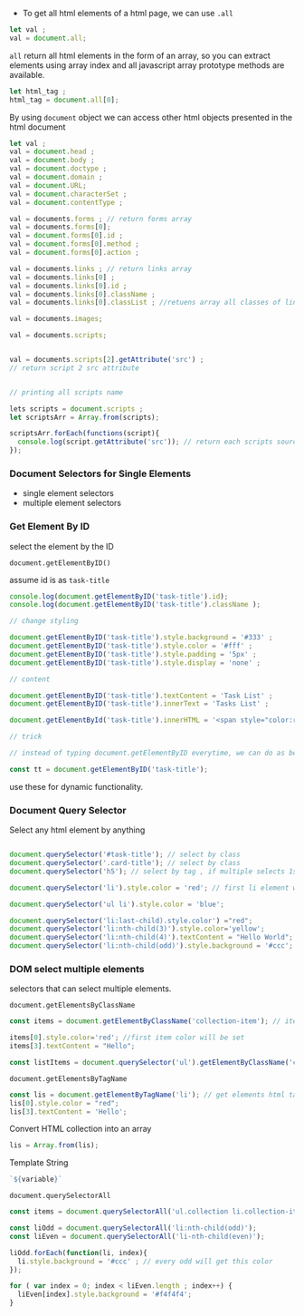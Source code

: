 - To get all html elements of a html page, we can use `.all`

```js
let val ;
val = document.all;
```
`all` return all html elements in the form of an array, so you can extract elements using array index and all javascript array prototype methods are available.

```js
let html_tag ;
html_tag = document.all[0];
```

By using `document` object we can access other html objects presented in the html document

```javascript
let val ;
val = document.head ;
val = document.body ;
val = document.doctype ;
val = document.domain ;
val = document.URL;
val = document.characterSet ;
val = document.contentType ;

val = documents.forms ; // return forms array
val = documents.forms[0];
val = document.forms[0].id ;
val = document.forms[0].method ;
val = document.forms[0].action ;

val = documents.links ; // return links array
val = documents.links[0] ;
val = documents.links[0].id ;
val = documents.links[0].className ;
val = documents.links[0].classList ; //retuens array all classes of links[0]

val = documents.images;

val = documents.scripts;


val = documents.scripts[2].getAttribute('src') ;
// return script 2 src attribute 


// printing all scripts name 

lets scripts = document.scripts ;
let scriptsArr = Array.from(scripts);

scriptsArr.forEach(functions(script){
  console.log(script.getAttribute('src')); // return each scripts source attribute.
});

```

### Document Selectors for Single Elements 

- single element selectors 
- multiple element selectors 

### Get Element By ID 

select the element by the ID 

`document.getElementByID()`

assume id is as `task-title` 
```javascript
console.log(document.getElementByID('task-title').id);
console.log(document.getElementByID('task-title').className );

// change styling

document.getElementByID('task-title').style.background = '#333' ;
document.getElementByID('task-title').style.color = '#fff' ;
document.getElementByID('task-title').style.padding = '5px' ;
document.getElementByID('task-title').style.display = 'none' ;

// content 

document.getElementByID('task-title').textContent = 'Task List' ;
document.getElementByID('task-title').innerText = 'Tasks List' ;

document.getElementById('task-title').innerHTML = '<span style="color:red"> Tasks List </span>';

// trick 

// instead of typing document.getElementByID everytime, we can do as below 

const tt = document.getElementByID('task-title');

```

use these for dynamic functionality. 

### Document Query Selector 

Select any html element by anything 

```js

document.querySelector('#task-title'); // select by class
document.querySelector('.card-title'); // select by class 
document.querySelector('h5'); // select by tag , if multiple selects 1st one. 

document.querySelector('li').style.color = 'red'; // first li element will set to color red 

document.querySelector('ul li').style.color = 'blue';

document.querySelector('li:last-child).style.color') ="red";
document.querySelector('li:nth-child(3)').style.color='yellow';
document.querySelector('li:nth-child(4)').textContent = "Hello World";
document.querySelector('li:nth-child(odd)').style.background = '#ccc';
```

### DOM select multiple elements 

selectors that can select multiple elements.

`document.getElementsByClassName` 

```javascript
const items = document.getElementByClassName('collection-item'); // items will be an array of items with class as collection-item

items[0].style.color='red'; //first item color will be set 
items[3].textContent = "Hello";

const listItems = document.querySelector('ul').getElementByClassName('collection-item');

```

`document.getElementsByTagName`

```javascript
const lis = document.getElementByTagName('li'); // get elements html tag name
lis[0].style.color = "red";
lis[3].textContent = 'Hello';
```

Convert HTML collection into an array

```javascript
lis = Array.from(lis);
```

Template String 

```javascript
`${variable}`
```

`document.querySelectorAll`

```javascript
const items = document.querySelectorAll('ul.collection li.collection-item');

const liOdd = document.querySelectorAll('li:nth-child(odd)');
const liEven = document.querySelectorAll('li-nth-child(even)');

liOdd.forEach(function(li, index){
  li.style.background = '#ccc' ; // every odd will get this color
});

for ( var index = 0; index < liEven.length ; index++) {
  liEven[index].style.background = '#f4f4f4';
}

```




